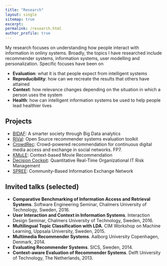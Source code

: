 ```yaml
---
title: "Research"
layout: single
sitemap: true
excerpt: 
permalink: /research.html
author_profile: true
---
```


My research focuses on understanding how people interact with information in onliny systems. Broadly, the topics I have researched include recommender systems, information systems, user modelling and personalization. Specific focuses have been on 

- **Evaluation**: what it is that people expect from intelligent systems
- **Reproducibility**: how can we recreate the results that others have attained
- **Context**: how relevance changes depending on the situation in which a person uses the system
- **Health**: how can intelligent information systems be used to help people lead healthier lives



## Projects
- [BIDAF](http://www.his.se/en/Research/informatics/Skovde-Artificial-Intelligence-Lab/Utvalda-projekt/A-smarter-society-through-Big-Data-analytics/): A smarter society through Big Data analytics
- [RiVal](http://rival.recommenders.net): Open Source recommender systems evaluation toolkit
- [CrowdRec](http://crowdrec.eu): Crowd-powered recommendation for continuous digital media access and exchange in social networks. FP7.
- [KMuLE](http://www.dai-labor.de/en/competence_centers/irml/kmule/): Context-based Movie Recommendation
- [Decision Cockpit](http://www.dai-labor.de/en/sec/ongoing_projects/decision_cockpit/): Quantitative Real-Time Organizational IT Risk Management
- [SPREE](ttp://www.dai-labor.de/en/irml/spree/): Community-Based Information Exchange Network

## Invited talks (selected)
- **Comparative Benchmarking of Information Access and Retrieval Systems**. Software Engineering Seminar, Chalmers University of Technology, Sweden, 2016.
- **User Interaction and Context in Information Systems**. Interaction Design Seminar, Chalmers University of Technology, Sweden, 2016.
- **Multilingual Topic Classification with LDA**. CIM Workshop on Machine Learning, Uppsala University, Sweden, 2015.
- **Multimedia Recommender Systems**. Aalborg University Copenhagen, Denmark, 2014.
- **Evaluating Recommender Systems**. SICS, Sweden, 2014.
- **Context-aware Evaluation of Recommender Systems**. Delft University of Technology, The Netherlands, 2013.
